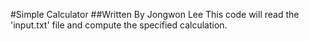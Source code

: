 #Simple Calculator
##Written By Jongwon Lee
This code will read the
'input.txt'
file and compute the specified calculation.
